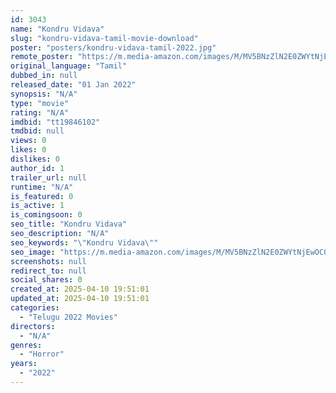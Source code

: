 ```yaml
---
id: 3043
name: "Kondru Vidava"
slug: "kondru-vidava-tamil-movie-download"
poster: "posters/kondru-vidava-tamil-2022.jpg"
remote_poster: "https://m.media-amazon.com/images/M/MV5BNzZlN2E0ZWYtNjEwOC00Y2VlLWI1NjctNTA2ZDk1MDNmZDQ4XkEyXkFqcGdeQXVyMTUyMzcwMDkx._V1_SX300.jpg"
original_language: "Tamil"
dubbed_in: null
released_date: "01 Jan 2022"
synopsis: "N/A"
type: "movie"
rating: "N/A"
imdbid: "tt19846102"
tmdbid: null
views: 0
likes: 0
dislikes: 0
author_id: 1
trailer_url: null
runtime: "N/A"
is_featured: 0
is_active: 1
is_comingsoon: 0
seo_title: "Kondru Vidava"
seo_description: "N/A"
seo_keywords: "\"Kondru Vidava\""
seo_image: "https://m.media-amazon.com/images/M/MV5BNzZlN2E0ZWYtNjEwOC00Y2VlLWI1NjctNTA2ZDk1MDNmZDQ4XkEyXkFqcGdeQXVyMTUyMzcwMDkx._V1_SX300.jpg"
screenshots: null
redirect_to: null
social_shares: 0
created_at: 2025-04-10 19:51:01
updated_at: 2025-04-10 19:51:01
categories:
  - "Telugu 2022 Movies"
directors:
  - "N/A"
genres:
  - "Horror"
years:
  - "2022"
---
```

